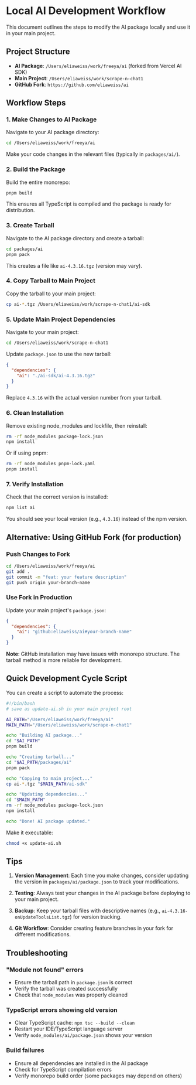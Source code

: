 # Local AI Development Workflow

This document outlines the steps to modify the AI package locally and use it in your main project.

## Project Structure
- **AI Package**: `/Users/eliaweiss/work/freeya/ai` (forked from Vercel AI SDK)
- **Main Project**: `/Users/eliaweiss/work/scrape-n-chat1`
- **GitHub Fork**: `https://github.com/eliaweiss/ai`

## Workflow Steps

### 1. Make Changes to AI Package

Navigate to your AI package directory:
```bash
cd /Users/eliaweiss/work/freeya/ai
```

Make your code changes in the relevant files (typically in `packages/ai/`).

### 2. Build the Package

Build the entire monorepo:
```bash
pnpm build
```

This ensures all TypeScript is compiled and the package is ready for distribution.

### 3. Create Tarball

Navigate to the AI package directory and create a tarball:
```bash
cd packages/ai
pnpm pack
```

This creates a file like `ai-4.3.16.tgz` (version may vary).

### 4. Copy Tarball to Main Project

Copy the tarball to your main project:
```bash
cp ai-*.tgz /Users/eliaweiss/work/scrape-n-chat1/ai-sdk
```

### 5. Update Main Project Dependencies

Navigate to your main project:
```bash
cd /Users/eliaweiss/work/scrape-n-chat1
```

Update `package.json` to use the new tarball:
```json
{
  "dependencies": {
    "ai": "./ai-sdk/ai-4.3.16.tgz"
  }
}
```

Replace `4.3.16` with the actual version number from your tarball.

### 6. Clean Installation

Remove existing node_modules and lockfile, then reinstall:
```bash
rm -rf node_modules package-lock.json
npm install
```

Or if using pnpm:
```bash
rm -rf node_modules pnpm-lock.yaml
pnpm install
```

### 7. Verify Installation

Check that the correct version is installed:
```bash
npm list ai
```

You should see your local version (e.g., `4.3.16`) instead of the npm version.

## Alternative: Using GitHub Fork (for production)

### Push Changes to Fork
```bash
cd /Users/eliaweiss/work/freeya/ai
git add .
git commit -m "feat: your feature description"
git push origin your-branch-name
```

### Use Fork in Production
Update your main project's `package.json`:
```json
{
  "dependencies": {
    "ai": "github:eliaweiss/ai#your-branch-name"
  }
}
```

**Note**: GitHub installation may have issues with monorepo structure. The tarball method is more reliable for development.

## Quick Development Cycle Script

You can create a script to automate the process:

```bash
#!/bin/bash
# save as update-ai.sh in your main project root

AI_PATH="/Users/eliaweiss/work/freeya/ai"
MAIN_PATH="/Users/eliaweiss/work/scrape-n-chat1"

echo "Building AI package..."
cd "$AI_PATH"
pnpm build

echo "Creating tarball..."
cd "$AI_PATH/packages/ai"
pnpm pack

echo "Copying to main project..."
cp ai-*.tgz "$MAIN_PATH/ai-sdk"

echo "Updating dependencies..."
cd "$MAIN_PATH"
rm -rf node_modules package-lock.json
npm install

echo "Done! AI package updated."
```

Make it executable:
```bash
chmod +x update-ai.sh
```

## Tips

1. **Version Management**: Each time you make changes, consider updating the version in `packages/ai/package.json` to track your modifications.

2. **Testing**: Always test your changes in the AI package before deploying to your main project.

3. **Backup**: Keep your tarball files with descriptive names (e.g., `ai-4.3.16-onUpdateToolsList.tgz`) for version tracking.

4. **Git Workflow**: Consider creating feature branches in your fork for different modifications.

## Troubleshooting

### "Module not found" errors
- Ensure the tarball path in `package.json` is correct
- Verify the tarball was created successfully
- Check that `node_modules` was properly cleaned

### TypeScript errors showing old version
- Clear TypeScript cache: `npx tsc --build --clean`
- Restart your IDE/TypeScript language server
- Verify `node_modules/ai/package.json` shows your version

### Build failures
- Ensure all dependencies are installed in the AI package
- Check for TypeScript compilation errors
- Verify monorepo build order (some packages may depend on others) 